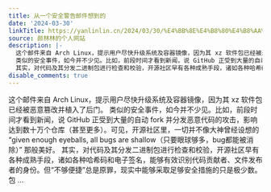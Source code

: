 ```yaml
---
title: 从一个安全警告邮件想到的
date: '2024-03-30'
linkTitle: https://yanlinlin.cn/2024/03/30/%E4%BB%8E%E4%B8%80%E4%B8%AA%E5%AE%89%E5%85%A8%E8%AD%A6%E5%91%8A%E9%82%AE%E4%BB%B6%E6%83%B3%E5%88%B0%E7%9A%84/
source: 颜林林的个人网站
description: |-
  这个邮件来自 Arch Linux，提示用户尽快升级系统及容器镜像，因为其 xz 软件包已经被恶意篡改并植入了后门。
  类似的安全事件，如今并不少见。比如，前段时间才看到新闻，说 GitHub 正受到大量的自动 fork 并分发恶意代码的攻击，影响达到数十万个仓库（甚至更多）。可见，开源社区里，一切并不像大神曾经设想的 “given enough eyeballs, all bugs are shallow（只要眼球够多，bug都能被消除）” 那般美好。
  其实，对代码及其分发二进制包进行检查和校验，开源社区早有各种成熟手段，诸如各种哈希码和电子签名，能够有效识别代码贡献者、文件发布者的身份。但“不够便捷”总是原罪，现实中能够采取足够安全措施的只是极少数。包 ...
disable_comments: true
---
```

这个邮件来自 Arch Linux，提示用户尽快升级系统及容器镜像，因为其 xz 软件包已经被恶意篡改并植入了后门。
类似的安全事件，如今并不少见。比如，前段时间才看到新闻，说 GitHub 正受到大量的自动 fork 并分发恶意代码的攻击，影响达到数十万个仓库（甚至更多）。可见，开源社区里，一切并不像大神曾经设想的 “given enough eyeballs, all bugs are shallow（只要眼球够多，bug都能被消除）” 那般美好。
其实，对代码及其分发二进制包进行检查和校验，开源社区早有各种成熟手段，诸如各种哈希码和电子签名，能够有效识别代码贡献者、文件发布者的身份。但“不够便捷”总是原罪，现实中能够采取足够安全措施的只是极少数。包 ...